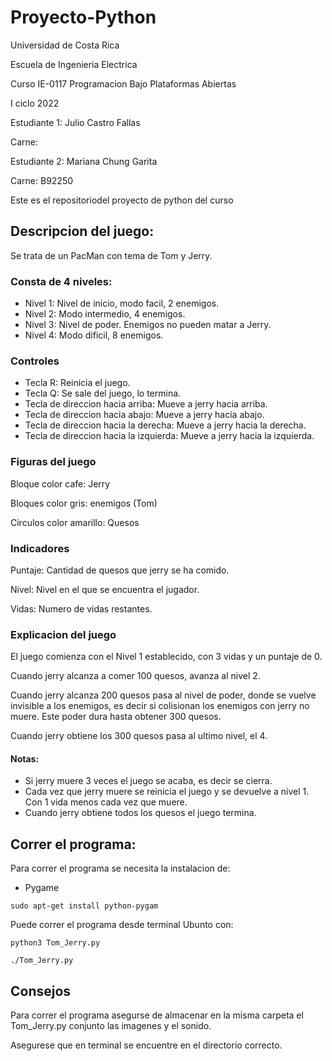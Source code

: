 # Proyecto-Python

Universidad de Costa Rica

Escuela de Ingenieria Electrica

Curso IE-0117 Programacion Bajo Plataformas Abiertas

I ciclo 2022

Estudiante 1: Julio Castro Fallas

Carne:

Estudiante 2: Mariana Chung Garita

Carne: B92250

Este es el repositoriodel proyecto de python del curso

## Descripcion del juego:

Se trata de un PacMan con tema de Tom y Jerry.

### Consta de 4 niveles:
- Nivel 1: Nivel de inicio, modo facil, 2 enemigos.
- Nivel 2: Modo intermedio, 4 enemigos.
- Nivel 3: Nivel de poder. Enemigos no pueden matar a Jerry.
- Nivel 4: Modo dificil, 8 enemigos.

### Controles
- Tecla R: Reinicia el juego.
- Tecla Q: Se sale del juego, lo termina.
- Tecla de direccion hacia arriba: Mueve a jerry hacia arriba.
- Tecla de direccion hacia abajo: Mueve a jerry hacia abajo.
- Tecla de direccion hacia la derecha: Mueve a jerry hacia la derecha.
- Tecla de direccion hacia la izquierda: Mueve a jerry hacia la izquierda.

### Figuras del juego
Bloque color cafe: Jerry

Bloques color gris: enemigos (Tom)

Circulos color amarillo: Quesos

### Indicadores
Puntaje: Cantidad de quesos que jerry se ha comido.

Nivel: Nivel en el que se encuentra el jugador.

Vidas: Numero de vidas restantes.

### Explicacion del juego

El juego comienza con el Nivel 1 establecido, con 3 vidas y un puntaje de 0. 

Cuando jerry alcanza a comer 100 quesos, avanza al nivel 2.

Cuando jerry alcanza 200 quesos pasa al nivel de poder, donde se vuelve invisible a los enemigos, es decir si colisionan los enemigos con jerry no muere.
Este poder dura hasta obtener 300 quesos.

Cuando jerry obtiene los 300 quesos pasa al ultimo nivel, el 4.
#### Notas: 
- Si jerry muere 3 veces el juego se acaba, es decir se cierra.
- Cada vez que jerry muere se reinicia el juego y se devuelve a nivel 1. Con 1 vida menos cada vez que muere.
- Cuando jerry obtiene todos los quesos el juego termina.


## Correr el programa:

Para correr el programa se necesita la instalacion de:
- Pygame
```
sudo apt-get install python-pygam
```
Puede correr el programa desde terminal Ubunto con:
```
python3 Tom_Jerry.py
```
```
./Tom_Jerry.py
```
## Consejos
Para correr el programa asegurse de almacenar en la misma carpeta el Tom_Jerry.py conjunto las imagenes y el sonido.

Asegurese que en terminal se encuentre en el directorio correcto.





